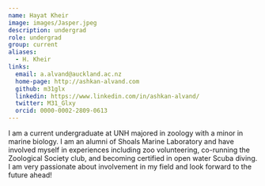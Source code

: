 ```yaml
---
name: Hayat Kheir
image: images/Jasper.jpeg
description: undergrad 
role: undergrad
group: current
aliases:
  - H. Kheir
links:
  email: a.alvand@auckland.ac.nz
  home-page: http://ashkan-alvand.com
  github: m31glx
  linkedin: https://www.linkedin.com/in/ashkan-alvand/
  twitter: M31_Glxy
  orcid: 0000-0002-2809-0613
---
```



I am a current undergraduate at UNH majored in zoology with a minor in marine biology. I am an alumni of Shoals Marine Laboratory and have involved myself in experiences including zoo volunteering, co-running the Zoological Society club, and becoming certified in open water Scuba diving. I am very passionate about involvement in my field and look forward to the future ahead!

